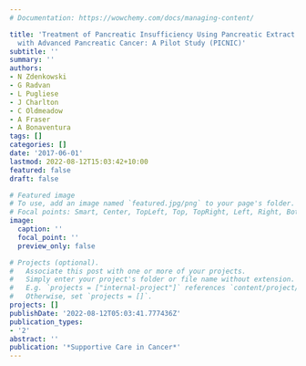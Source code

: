 ```yaml
---
# Documentation: https://wowchemy.com/docs/managing-content/

title: 'Treatment of Pancreatic Insufficiency Using Pancreatic Extract in Patients
  with Advanced Pancreatic Cancer: A Pilot Study (PICNIC)'
subtitle: ''
summary: ''
authors:
- N Zdenkowski
- G Radvan
- L Pugliese
- J Charlton
- C Oldmeadow
- A Fraser
- A Bonaventura
tags: []
categories: []
date: '2017-06-01'
lastmod: 2022-08-12T15:03:42+10:00
featured: false
draft: false

# Featured image
# To use, add an image named `featured.jpg/png` to your page's folder.
# Focal points: Smart, Center, TopLeft, Top, TopRight, Left, Right, BottomLeft, Bottom, BottomRight.
image:
  caption: ''
  focal_point: ''
  preview_only: false

# Projects (optional).
#   Associate this post with one or more of your projects.
#   Simply enter your project's folder or file name without extension.
#   E.g. `projects = ["internal-project"]` references `content/project/deep-learning/index.md`.
#   Otherwise, set `projects = []`.
projects: []
publishDate: '2022-08-12T05:03:41.777436Z'
publication_types:
- '2'
abstract: ''
publication: '*Supportive Care in Cancer*'
---
```

